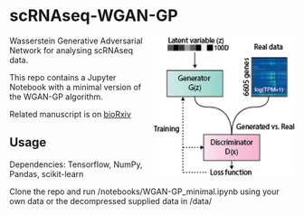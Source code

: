 # scRNAseq-WGAN-GP

<img align="right" width="250" height="250" src="/images/github.png?raw=true">

Wasserstein Generative Adversarial Network for analysing scRNAseq data.

This repo contains a Jupyter Notebook with a minimal version of the WGAN-GP algorithm.

Related manuscript is on [bioRxiv](https://www.biorxiv.org/content/early/2018/02/08/262501)

## Usage

Dependencies: Tensorflow, NumPy, Pandas, scikit-learn

Clone the repo and run /notebooks/WGAN-GP_minimal.ipynb using your own data or the decompressed supplied data in /data/
